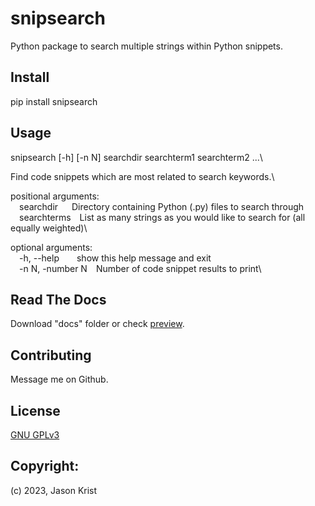 # snipsearch

Python package to search multiple strings within Python snippets.

## Install

pip install snipsearch

## Usage

snipsearch [-h] [-n N] searchdir searchterm1 searchterm2 ...\

Find code snippets which are most related to search keywords.\

positional arguments:\
&emsp;searchdir&emsp;&nbsp;&nbsp;Directory containing Python (.py) files to search through\
&emsp;searchterms&emsp;List as many strings as you would like to search for (all equally weighted)\

optional arguments:\
&emsp;-h, --help&emsp;&emsp;show this help message and exit\
&emsp;-n N, -number N&emsp;Number of code snippet results to print\

## Read The Docs

Download "docs" folder or check [preview](https://htmlpreview.github.io/?https://github.com/jkrist2696/snipsearch/blob/main/docs/index.html).

## Contributing

Message me on Github.

## License

[GNU GPLv3](https://choosealicense.com/licenses/gpl-3.0/)

## Copyright:

(c) 2023, Jason Krist